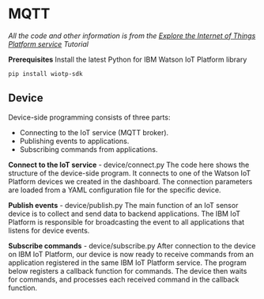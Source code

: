 # MQTT

*All the code and other information is from the [Explore the Internet of Things Platform service](https://developer.ibm.com/tutorials/cl-mqtt-bluemix-iot-node-red-app/) Tutorial*


**Prerequisites**
Install the latest Python for IBM Watson IoT Platform library

 ```
pip install wiotp-sdk
```

## Device
Device-side programming consists of three parts:

-   Connecting to the IoT service (MQTT broker).
-   Publishing events to applications.
-   Subscribing commands from applications.

**Connect to the IoT service**  - device/connect.py
The code here shows the structure of the device-side program. It connects to one of the Watson IoT Platform devices we created in the dashboard. The connection parameters are loaded from a YAML configuration file for the specific device.

**Publish events** - device/publish.py
The main function of an IoT sensor device is to collect and send data to backend applications. The IBM IoT Platform is responsible for broadcasting the event to all applications that listens for device events.

**Subscribe commands** - device/subscribe.py
After connection to the device on IBM IoT Platform, our device is now ready to receive commands from an application registered in the same IBM IoT Platform service. The program below registers a callback function for commands. The device then waits for commands, and processes each received command in the callback function.
